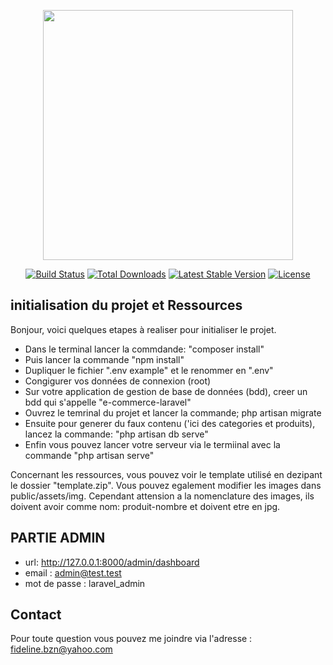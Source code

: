 <p align="center"><a href="https://laravel.com" target="_blank"><img src="https://raw.githubusercontent.com/laravel/art/master/logo-lockup/5%20SVG/2%20CMYK/1%20Full%20Color/laravel-logolockup-cmyk-red.svg" width="400"></a></p>

<p align="center">
<a href="https://travis-ci.org/laravel/framework"><img src="https://travis-ci.org/laravel/framework.svg" alt="Build Status"></a>
<a href="https://packagist.org/packages/laravel/framework"><img src="https://img.shields.io/packagist/dt/laravel/framework" alt="Total Downloads"></a>
<a href="https://packagist.org/packages/laravel/framework"><img src="https://img.shields.io/packagist/v/laravel/framework" alt="Latest Stable Version"></a>
<a href="https://packagist.org/packages/laravel/framework"><img src="https://img.shields.io/packagist/l/laravel/framework" alt="License"></a>
</p>

##  initialisation du projet et Ressources

Bonjour, voici quelques etapes à realiser pour initialiser le projet.

- Dans le terminal lancer la commdande: "composer install"
- Puis lancer la commande "npm install"
- Dupliquer le fichier ".env example" et le renommer en ".env"
- Congigurer vos données de connexion (root)
- Sur votre application de gestion de base de données (bdd), creer un bdd qui s'appelle "e-commerce-laravel"
- Ouvrez le temrinal du projet et lancer la commande; php artisan migrate
- Ensuite pour generer du faux contenu ('ici des categories et produits), lancez la commande: "php artisan db serve"
- Enfin vous pouvez lancer votre serveur via le termiinal avec la commande "php artisan serve"

Concernant les ressources, vous pouvez voir le template utilisé en dezipant le dossier "template.zip". Vous pouvez egalement modifier les images dans public/assets/img. Cependant attension a la nomenclature des images, ils doivent avoir comme nom: produit-nombre et doivent etre en jpg.

## PARTIE ADMIN

- url: http://127.0.0.1:8000/admin/dashboard
- email : admin@test.test
- mot de passe : laravel_admin


## Contact

Pour toute question vous pouvez me joindre via l'adresse : fideline.bzn@yahoo.com

